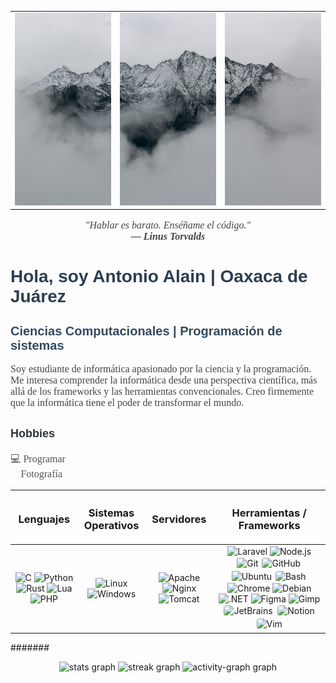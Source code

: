 <table align="center">
  <tr>
    <td><img src="https://raw.githubusercontent.com/ByAntonioMV/ByAntonioMV/main/01.jpg" alt="Banner Antonio" width="250"/></td>
    <td><img src="https://raw.githubusercontent.com/ByAntonioMV/ByAntonioMV/main/02.jpg" alt="Banner Antonio" width="250"/></td>
    <td><img src="https://raw.githubusercontent.com/ByAntonioMV/ByAntonioMV/main/03.jpg" alt="Banner Antonio" width="250"/></td>
  </tr>
</table>

<p align="center" style="font-size: 16px; font-style: italic; font-family: Georgia, serif; color: #444;">
  "Hablar es barato. Enséñame el código."<br>
  <span style="font-size: 1em; font-weight: bold;">— Linus Torvalds</span>
</p>

<h1 style="font-size: 28px; font-weight: bold; font-family: Arial, sans-serif; color: #2c3e50;">
  Hola, soy Antonio Alain | Oaxaca de Juárez
</h1>

<h2 style="font-size: 20px; font-family: Arial, sans-serif; color: #34495e;">
  Ciencias Computacionales | Programación de sistemas
</h2>

<p style="font-size: 16px; max-width: 700px; margin: auto; font-family: Georgia, serif; color: #444;">
  Soy estudiante de informática apasionado por la ciencia y la programación. Me interesa comprender la informática desde una perspectiva científica, más allá de los frameworks y las herramientas convencionales. Creo firmemente que la informática tiene el poder de transformar el mundo.
</p>

<h3 style="font-size: 18px; font-family: Arial, sans-serif; color: #2d3436; margin-top: 30px;">
  Hobbies
</h3>

<ul style="list-style: none; padding: 0; font-size: 16px; font-family: Georgia, serif; color: #555;">
  <li>💻 Programar</li>
  <li>📸 Fotografía</li>
</ul>

<table align="center">
  <thead>
    <tr>
      <th align="center"><h3>Lenguajes</h3></th>
      <th align="center"><h3>Sistemas Operativos</h3></th>
      <th align="center"><h3>Servidores</h3></th>
      <th align="center"><h3>Herramientas / Frameworks</h3></th>
    </tr>
  </thead>
  <tbody>
    <tr>
      <td align="center">
        <img src="https://cdn.jsdelivr.net/gh/devicons/devicon/icons/c/c-original.svg" height="40" alt="C"/>
        <img src="https://cdn.jsdelivr.net/gh/devicons/devicon/icons/python/python-original.svg" height="40" alt="Python"/>
        <img src="https://cdn.jsdelivr.net/gh/devicons/devicon/icons/rust/rust-original.svg" height="40" alt="Rust"/>
        <img src="https://cdn.jsdelivr.net/gh/devicons/devicon/icons/lua/lua-original.svg" height="40" alt="Lua"/>
        <img src="https://cdn.jsdelivr.net/gh/devicons/devicon/icons/php/php-original.svg" height="40" alt="PHP"/>
      </td>
      <td align="center">
        <img src="https://cdn.jsdelivr.net/gh/devicons/devicon/icons/linux/linux-original.svg" height="40" alt="Linux"/>
        <img src="https://cdn.jsdelivr.net/gh/devicons/devicon/icons/windows8/windows8-original.svg" height="40" alt="Windows"/>
      </td>
      <td align="center">
        <img src="https://cdn.jsdelivr.net/gh/devicons/devicon/icons/apache/apache-original.svg" height="40" alt="Apache"/>
        <img src="https://cdn.jsdelivr.net/gh/devicons/devicon/icons/nginx/nginx-original.svg" height="40" alt="Nginx"/>
        <img src="https://cdn.jsdelivr.net/gh/devicons/devicon/icons/tomcat/tomcat-original.svg" height="40" alt="Tomcat"/>
      </td>
      <td align="center">
        <img src="https://cdn.jsdelivr.net/gh/devicons/devicon/icons/laravel/laravel-original.svg" height="40" alt="Laravel"/>
        <img src="https://cdn.jsdelivr.net/gh/devicons/devicon/icons/nodejs/nodejs-original.svg" height="40" alt="Node.js"/>
        <img src="https://cdn.jsdelivr.net/gh/devicons/devicon/icons/git/git-original.svg" height="40" alt="Git"/>
        <img src="https://cdn.jsdelivr.net/gh/devicons/devicon/icons/github/github-original.svg" height="40" alt="GitHub" style="background-color: white; border-radius: 6px; padding: 2px;"/>
        <img src="https://cdn.jsdelivr.net/gh/devicons/devicon/icons/ubuntu/ubuntu-plain.svg" height="40" alt="Ubuntu"/>
        <img src="https://cdn.jsdelivr.net/gh/devicons/devicon/icons/bash/bash-original.svg" height="40" alt="Bash" style="background-color: white; border-radius: 6px; padding: 2px;"/>
        <img src="https://cdn.jsdelivr.net/gh/devicons/devicon/icons/chrome/chrome-original.svg" height="40" alt="Chrome"/>
        <img src="https://cdn.jsdelivr.net/gh/devicons/devicon/icons/debian/debian-original.svg" height="40" alt="Debian"/>
        <img src="https://cdn.jsdelivr.net/gh/devicons/devicon/icons/dot-net/dot-net-original.svg" height="40" alt=".NET"/>
        <img src="https://cdn.jsdelivr.net/gh/devicons/devicon/icons/figma/figma-original.svg" height="40" alt="Figma"/>
        <img src="https://cdn.jsdelivr.net/gh/devicons/devicon/icons/gimp/gimp-original.svg" height="40" alt="Gimp"/>
        <img src="https://cdn.jsdelivr.net/gh/devicons/devicon/icons/jetbrains/jetbrains-original.svg" height="40" alt="JetBrains" style="background-color: white; border-radius: 6px; padding: 2px;"/>
        <img src="https://cdn.jsdelivr.net/gh/devicons/devicon/icons/notion/notion-original.svg" height="40" alt="Notion" style="background-color: white; border-radius: 6px; padding: 2px;"/>
        <img src="https://cdn.jsdelivr.net/gh/devicons/devicon/icons/vim/vim-original.svg" height="40" alt="Vim" style="background-color: white; border-radius: 6px; padding: 2px;"/>
      </td>
    </tr>
  </tbody>
</table>

#######

<div align="center">
  <img src="https://github-readme-stats.vercel.app/api?username=ByAntonioMV&hide_title=false&hide_rank=true&show_icons=true&include_all_commits=true&count_private=true&disable_animations=false&theme=dracula&locale=es&hide_border=false&order=1" height="150" alt="stats graph"  />
  <img src="https://streak-stats.demolab.com?user=ByAntonioMV&locale=es&mode=daily&theme=dracula&hide_border=false&border_radius=5&date_format=M%20j%5B,%20Y%5D&order=3" height="150" alt="streak graph"  />
  <img src="https://github-readme-activity-graph.vercel.app/graph?username=ByAntonioMV&radius=16&theme=redical&area=true&order=5&custom_title=Antonio%20Alain%20%7C%20Contribiciones" height="300" alt="activity-graph graph"  />
</div>
